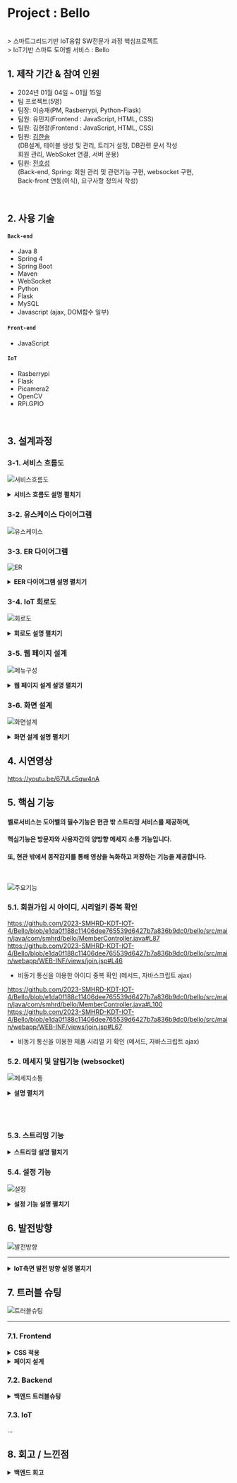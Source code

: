 # Project : Bello
<br>
> 스마트그리드기반 IoT융합 SW전문가 과정 핵심프로젝트 <br>
> IoT기반 스마트 도어벨 서비스 : Bello

</br>

## 1. 제작 기간 & 참여 인원
- 2024년 01월 04일 ~ 01월 15일
- 팀 프로젝트(5명)
- 팀장: 이승재(PM, Rasberrypi, Python-Flask)
- 팀원: 유민지(Frontend : JavaScript, HTML, CSS)
- 팀원: 김현정(Frontend : JavaScript, HTML, CSS)
- 팀원: <a href="https://github.com/1SSoll2/HSKimPF">김한솔</a><br>(DB설계, 테이블 생성 및 관리, 트리거 설정, DB관련 문서 작성<br>
회원 관리, WebSoket 연결, 서버 운용)
- 팀원: <a href="https://github.com/hosungjoun">전호성</a><br>(Back-end, Spring: 회원 관리 및 관련기능 구현, websocket 구현,<br>
 Back-front 연동(이식), 요구사항 정의서 작성)
</br>

## 2. 사용 기술
#### `Back-end`
  - Java 8
  - Spring 4
  - Spring Boot
  - Maven
  - WebSocket
  - Python
  - Flask
  - MySQL
  - Javascript (ajax, DOM함수 일부)
#### `Front-end`
  - JavaScript
#### `IoT`
  - Rasberrypi
  - Flask
  - Picamera2
  - OpenCV
  - RPi.GPIO

</br>

## 3. 설계과정

### 3-1. 서비스 흐름도

![서비스흐름도](https://github.com/2023-SMHRD-KDT-IOT-4/Bello/assets/152847551/a58e8a40-a25a-4a09-84be-6d3cc4fdd4ab)

<details>
  <summary><b>서비스 흐름도 설명 펼치기</b></summary>
	    
#### 사용자는 Bello기기의 시리얼키로 인증하여 서비스에 가입하고 DB에 정보를 저장 할 수 있다.
	    
#### 사용자는 Main페이지에서 회원정보를 수정하고 DB에 저장 할 수 있다.

#### 사용자는 Main페이지에서 방문자와 소통 할 수 있다.

#### 사용자는 Main페이지에서 Setting페이지로 접근하여 설정(벨소리, 음량)값을 변경하고 DB에 저장 할 수 있다.

#### 사용자는 Main페이지에서 Streaming을 클릭하여 스트리밍서버(Flask)에 접근 할 수 있다.

#### 방문자는 라즈베리파이에 연결된 LCD를 통해 사용자와 소통 할 수 있다.

</details>

### 3-2. 유스케이스 다이어그램

![유스케이스](https://github.com/2023-SMHRD-KDT-IOT-4/Bello/assets/152847551/75a1250d-3351-4504-a283-d0852edc94f4)

### 3-3. ER 다이어그램

![ER](https://github.com/2023-SMHRD-KDT-IOT-4/Bello/assets/152847551/1a55b668-e57e-4b7e-822d-f950fd0c8bcf)
<details>
  <summary><b>EER 다이어그램 설명 펼치기</b></summary>
    <div markdown="1">
      product_info에서 제품의 시리얼키인 doorbell_num을 확인 후 회원가입을 할 때
      Foreign Key 사용 시 회원 가입에 문제가 생겨서 Trigger를 사용하여 회원가입 시 입력한 정보를 doorbell_info에 자동으       로 입력되는 튜플이 생성되도록 함 (doorbell_num, user_id 나머지는 default값 지정)
      <br><br>
      user_info의 비밀번호는 MD5 함수를 사용하여 암호화 하였고 doorbell_num은 UUID함수를 사용하여 난수화된 상태의 키를         시리얼 키로 사용하였다.
    </div>
</details>

### 3-4. IoT 회로도

![회로도](https://github.com/2023-SMHRD-KDT-IOT-4/Bello/assets/152847551/a3692510-8051-48ee-a6d4-55a9673df24a)
<details>

  <summary><b>회로도 설명 펼치기</b></summary>
    
- 터치스크린(LCD): 라즈베리파이에 26Pin과 HDMI로 연결되어 있고, 방문자에게 사용자와의 소통을 제공한다.<br>
- V2카메라:        라즈베리파이에 12Pin으로 연결되어 있고 Picamera2 라이브러리를 사용해 스트리밍을 담당한다.<br>
- WEB CAM:        라즈베리파이에 USB로 연결되어 있고 OpenCV 라리브러리를 통해 영상 녹화를 담당한다.<br>
- 동작감지센서:    라즈베리파이에 GPIO Pin으로 연결되어 있고 전원은 UNO에서 공급한다. 동작 감지가 트리거되면 WEB CAM에서 녹화 로직이 작동한다.<br>
- UNO R3:         동작감지센서에 전원을 공급한다.<br>

</details>

### 3-5. 웹 페이지 설계
![메뉴구성](https://github.com/2023-SMHRD-KDT-IOT-4/Bello/assets/152847551/6ddfb345-8349-479c-950e-7bcf8b73832f)
<details>
  <summary><b>웹 페이지 설계 설명 펼치기</b></summary>
    <div>
      Bello의 홈페이지에서 회원가입 후 로그인하면 메인화면으로 이동하게 된다.<br>메인화면에서는 사용자의 집에서 사용하는 LCD 화면과 연동되는 기능들로 실시간으로 밖 상황을 확인할 수 있는 스트리밍, 벨의 소리크기와 벨 소리 선택 기능, 실시간으로 집에 방문하는 외부인과 소통할 수 있는 채팅 기능을 통해 LCD에 사용자가 입력한 문구를 띄우고 방문자는 LCD에서 방문 목적을 남겨서 시간과 메시지를 남길 수 있다.
    </div>
</details>

### 3-6. 화면 설계
![화면설계](https://github.com/2023-SMHRD-KDT-IOT-4/Bello/assets/152847551/1d14459d-cd5d-4077-b48f-a7cc6b7ab7b3)
<details>
  <summary><b>화면 설계 설명 펼치기</b></summary>
    <div markdown="1">
    화면 설계 시 사용자 편리성을 중점으로 두어 웹 앱사이즈(width 480px)페이지 구현<br>
    로그인 성공 시 메인 페이지로 이동 위해 버튼 구현<br>
    메인 페이지에서 버튼 클릭 시 각각 메시지,스트리밍,설정 페이지로 이동 위한 버튼 구현<br>
    채팅 구간(fieldset,legend태그) 및 알림 확인과 메시지 보내는 기능(form,submit태그)<br>
    사용자용 LCD페이지 상단 부분 버튼 구현(종 모양),연결여부 상태 확인창 및 전송메시지 버튼 구현<br>
    모든 버튼들은 사용자가 터치, 클릭 할 경우 hover기능<br>
    </div>
</details>

## 4. 시연영상
https://youtu.be/67ULc5qw4nA


## 5. 핵심 기능
#### 벨로서비스는 도어벨의 필수기능은 현관 밖 스트리밍 서비스를 제공하며,<br>
#### 핵심기능은 방문자와 사용자간의 양방향 메세지 소통 기능입니다.<br>
#### 또, 현관 밖에서 동작감지를 통해 영상을 녹화하고 저장하는 기능을 제공합니다.
<br>

![주요기능](https://github.com/2023-SMHRD-KDT-IOT-4/Bello/assets/152847551/b83188ae-034d-4960-8542-ec620523fe11)




### 5.1. 회원가입 시 아이디, 시리얼키 중복 확인
https://github.com/2023-SMHRD-KDT-IOT-4/Bello/blob/e1da0f188c11406dee765539d6427b7a836b9dc0/bello/src/main/java/com/smhrd/bello/MemberController.java#L87
https://github.com/2023-SMHRD-KDT-IOT-4/Bello/blob/e1da0f188c11406dee765539d6427b7a836b9dc0/bello/src/main/webapp/WEB-INF/views/join.jsp#L46

 - 비동기 통신을 이용한 아이디 중복 확인 (메서드, 자바스크립트 ajax)

https://github.com/2023-SMHRD-KDT-IOT-4/Bello/blob/e1da0f188c11406dee765539d6427b7a836b9dc0/bello/src/main/java/com/smhrd/bello/MemberController.java#L100
https://github.com/2023-SMHRD-KDT-IOT-4/Bello/blob/e1da0f188c11406dee765539d6427b7a836b9dc0/bello/src/main/webapp/WEB-INF/views/join.jsp#L67

 - 비동기 통신을 이용한 제품 시리얼 키 확인 (메서드, 자바스크립트 ajax)

### 5.2. 메세지 및 알림기능 (websocket)
![메세지소통](https://github.com/2023-SMHRD-KDT-IOT-4/Bello/assets/152847551/0b865a77-7dea-4a72-8e8f-7dd59abc5b05)
<details>
  <summary><b>설명 펼치기</b></summary>
    <div markdown="1">

#### 웹소켓 컨트롤러 <br><br>

  - ChatWebSocketHandler 클래스:<br>
    Spring에서 기본 제공되는 TextWebSocketHandler를 확장(상속)하여 웹소켓 메시지를 처리하는 핸들러.<br>
      *cf) TextWebSocketHandler는 Spring Framework에서 제공하는 추상 클래스로, 텍스트 기반의 WebSocket 통신을 처리하는데 필요한 메서드들을 제공.<br> 
    ChatWebSocketHandler의 handleTextMessage 메서드는 클라이언트로부터 텍스트 메시지를 수신하면 호출되며, 수신한 메시지를 그대로 클라이언트에게 반환한다.<br><br>

#### 웹소켓 관련 config 클래스: <br><br>   
  - WsConfig 클래스:<br>
    Spring 웹 소켓을 활용하여 WebSocket 기능을 설정하는 클래스.<br>
    @EnableWebSocket 어노테이션을 통해 Spring의 WebSocket 지원을 활성화하고,  WebSocketConfigurer 인터페이스를 구현하여 WebSocket 핸들러를 등록한다.<br><br>

#### WebSocket 핸들러 등록 (== 위 두 클래스의 실질적인 양방향 연결 수행 과정): <br><br>
   
   - LCD page(방문객 페이지 (벨로 기기에 출력되는 페이지))측 연결<br>
    "/chat-ws" 경로로 들어오는 WebSocket 연결에 대해 ChatWebSocketHandler를 등록.<br>
    클라이언트가 메시지를 전송하면 해당 핸들러가 메시지를 처리하고, 결과를 다시 클라이언트에게 보냄.<br><br>

   - Main page(관리자 메인 페이지 (웹앱 컨트롤센터 페이지))측 연결 <br>
    "/main" 경로로 들어오는 WebSocket 연결을 처리할 핸들러를 chatWebSocketHandler로 정의하였으며 @Bean 어노테이션을 사용하여 ChatWebSocketHandler의 빈을 생성하고 있다. 해당 핸들러는 registerWebSocketHandlers 메서드에서 "/main" 경로로 들어오는 WebSocket 연결에 대해 ChatWebSocketHandler를 등록한다.<br><br>

#### Main, LCD page 웹페이지에서 WebSocket을 사용(구현)하는 JS코드 설명 <br><br>

   - WebSocket 초기화:<br>
    $(document).ready(function () { ... }); >>>> 웹페이지가 렌더링되면 실행되는 함수로 WebSocket을 초기화하고 이벤트핸들러를 등록.<br>
    socket = new WebSocket($('#serverUrl').val()); >>>> 페이지에서 설정한 서버의 URL을 이용하여 WebSocket 객체를 생성합니다.<br><br>

   - WebSocket 이벤트핸들링:<br><br>
    open 이벤트 핸들러     >>>> WebSocket 연결이 열리면 실행되는 코드입니다. 콘솔에 연결이 열리면 'Connected.'라는 메시지를 서버로 전송.<br>
    message 이벤트 핸들러  >>>> 서버로부터 메시지를 받으면 실행되는 코드.<br>
                               콘솔에 메시지를 출력하고, displayMessage 함수를 호출하여 받은 메시지를 페이지에 표시.<br>
    close 이벤트 핸들러    >>>> WebSocket 연결이 닫히면 콘솔에 메시지를 출력하는 코드.<br>
    error 이벤트 핸들러    >>>> WebSocket 에러가 발생하면 콘솔에 메시지를 출력하는 코드.<br><br>

   - 버튼 클릭 이벤트 핸들링 (기능은 있지만 HTML에서 hidden속성 적용하여 일반적 상황에서 사용불가):<br>
    Exit 버튼 >>>> 클릭 시 WebSocket 연결을 종료합니다.<br>
    Send 버튼 >>>> 클릭 시 입력된 메시지를 서버로 전송하며, 입력 창을 초기화합니다.<br><br>
    - displayMessage 함수 (== HTML 버튼과 연결하여 실질적으로 메시지 send하는 함수):<br>
    jQuery를 사용하여 #chatMessageArea라는 HTML 요소를 선택하고, 해당 요소에 P태그로 감싼 새로운 메시지를 추가함.<br>
     결과적으로 함수 호출을 통해 받은 메시지가 페이지에 동적으로 표시됨.<br><br>

                                                                                              > written by 전호성 
    
    
  
</details><br><br><br>

### 5.3. 스트리밍 기능

<details>
  <summary><b>스트리밍 설명 펼치기</b></summary>

- Main페이지에서 STREAMING버튼을 클릭하면 Streaming page로 redirect된다.<br>
- Python-Flask, SocketIO에서 웹 요청을 처리하고 WebSocket연결을 관리한다.<br>
- AudioStream Class:
    - PyAudio를 사용하여 오디오 입력을 캡쳐한다.
    - read_audio Method는 계속해서 오디오 데이터를 생성한다.
- StreamingOutput Class:
    - io.BufferedIOBase를 상속받아 버퍼에 프레임을 씌운다.
- StreamingHandler Class:
    - server.BaseHTTPRequestHandler를 상속받아 주소를 재사용하고 스레드를 데몬으로 실행한다.
- 메인 로직:
    - __main__ 블록에서 Picamera2를 초기화하고 스트리밍을 위한 설정을 구성한다.
    - 서버를 시작하고, 오디오 스트리밍을 위한 스레드를 시작하고, Flask-SocketIO를 사용하여 웹서버를 실행한다.
    - 마지막으로, 프로그램이 종료될때, 리소스를 정리하고 스레드를 종료한다.
    
</details>

### 5.4. 설정 기능
![설정](https://github.com/2023-SMHRD-KDT-IOT-4/Bello/assets/152847551/eed80171-fd8f-462c-b5f4-a846acde7b3f)
<details>

  <summary><b>설정 기능 설명 펼치기</b></summary>


- 라즈베리파이에서 Python-Flask서버를 통해 설정값을 DB에 저장한다.<br>

- 볼륨 바 조정를 조정하여 변경하기를 누르면 해당 정수값이 DB에 UPDATE되고 LCD페이지에 해당 값을 SELECT하여 Pyaudio라이브러리를 통해 라즈베리파이에 반영된다.<br>

- 벨소리를 지정하여 변경하기를 누르면 해당 음악파일의 경로가 DB에 UPDATE되고 LCD페이지에 해당 파일을 SELECT하여 반영된다.<br>

</details>

## 6. 발전방향
![발전방향](https://github.com/2023-SMHRD-KDT-IOT-4/Bello/assets/152847551/d3517f22-aeac-46d4-b8f1-1acfe6399939)
<hr>
<details>
  <summary><b>IoT측면 발전 방향 설명 펼치기</b></summary>

- 메인페이지로 부터 라즈베리파이에서 실행되는 서버로 접근할 때 쿼리스트링으로 user_id를 받아오는데, 아이디가 URL에 노출됨. <br>
    - 아이디를 넘겨받는 방식을 POST방식으로 받거나 암호화해서 넘겨받고 Flask에서 해당값을 확인하는 과정이 필요할 것으로 사료됨. <br>
- 스트리밍페이지를 유저별로 생성하여 실행되는 로직 필요.<br>
- 현재 스트리밍페이지의 URL은 라즈베리파이의 내부아이피를 노출시키므로 Reverse Proxy를 사용하거나, 무작위 값으로 바인딩 하는 등의 로직이 필요함.<br>
- 동작감지의 예민도를 조정하여 실사용에 적합한 조정값을 찾는 과정 필요.

</details>



## 7. 트러블 슈팅
![트러블슈팅](https://github.com/2023-SMHRD-KDT-IOT-4/Bello/assets/152847551/49870111-fc74-471a-9cfb-1d0311092092)
<hr>

### 7.1. Frontend
<details>
  <summary><b>CSS 적용</b></summary>
    <div markdown="1">
	
	1. 프론트는 vsCode에서 개발을 진행 하여 작성한 코드를 팀원들이 사용하는 Spring에 넣어 실행하니 실제 웹페이지에서 적용되지 않음<br>
	2. 경로가 잘 못 되어있는 줄 알고 경로를 다시 지정하였지만 적용되지 않음<br>
	3. 찾아보니 브라우저에 캐시가 남아있기 때문이라는 걸 발견 이후 남아있는 캐시를 모두 지우고 새로고침했더니 수정된 CSS 웹 페이지에 적용됨
    </div>
</details>

<details>
 <summary><b>페이지 설계</b></summary>
    <div>- 프론트는 처음 개발 목표였던 메뉴에서 메세지를 페이지와 비디오목록을 볼 수 있는 페이지를 따로 코딩하였으나 프로젝트 시간이 부족하여 기능은 실제로 구현되지 않아 최종결과물에서는 빠지게 되었다. 이를 통해 팀원간 소통이 얼마나 중요한지도 알게되었다.</div>
</details>

### 7.2. Backend

  

<details>
  <summary><b>백엔드 트러블슈팅</b></summary>
    <div markdown="1">
      - 당초 개발환경을 통일하기 위해 Visual Studio를 사용하여 환경을 구축<br>
      - Maven 방법으로 만들기 위하여 Eclipse를 사용하여 다시 구축 (회원관리 구현)<br>
      - 알림을 받아오는 핵심 기능을 구현하기 위하여 다시 Spring으로 환경을 구축 <br>
	(비동기 통신 사용 필요성 체감, 비동기 통신 사용 가능하게 되어 추가기능인 시리얼키, 아이디 중복 검사 기능 구현) <br>
      - Spring 환경을 구축 후에도 알림을 받아올 방법을 고심하면서 Boot를 연동해서 시도<br>
     (배우지 못했던 부분이라 톰캣 서버가 자주 망가짐)<br>
      - WebSoket이라는 방법을 통하여 구현<br><br>
      - 개발 시작시 필요한 도구와 목표를 100% 이해하지 못하여 환경을 구축하는 데에 시간을 크게 할애하여 기능을 더 구현하지 못한 부분에 대해서 아쉽게 생각한다.
    </div>
</details>

### 7.3. IoT
...
## 8. 회고 / 느낀점


<details>
  <summary><b>백엔드 회고</b></summary>
  <p style="font-size: 1.2em;">초기 구상 당시 동기 통신으로만 벨로의 기능을 전부 구현 할 수 있다고 판단하고 개발을 시작하였습니다.
  또한, 기존에 주로 사용하던 이클립스에서 벗어나 새로운 개발 <b>Tool</b>인 Visual Studio를 사용해 개발을 진행하고자 하였습니다.</p>
  
  <p style="font-size: 1.2em;">그러나 기존 수업시간에 MVC패턴을 이클립스로만 연습해 보았기에 라이브러리 셋팅 등에서 어려움을 겪고 다시 익숙한 이클립스에서 Maven MVC 프로젝트를 구축하고자 하였습니다.
  Maven MVC로 기본적인 회원가입 틀과 로그인 기능은 구현하였지만, 아이디와 시리얼키<sup>1</sup> 중복 검사 기능을 웹페이지를 이동하지 않고 alert 기능만을 사용하여 구현하고자 하였습니다.</p>
  
  <p style="font-size: 1.2em;"><sup>1</sup> 벨로의 기본적인 보안 및 사용자의 기기를 좀 더 편리하게 관리하기 위해 구상한 시리얼키 (기기당 고유한 20자 정도의 랜덤 문자열)</p>

  <p style="font-size: 1.2em;">동기 통신으로는 해당 기능의 구현이 어렵다는 것을 인지한 후 보다 동기통신을 구현하기 편하고 참조할 예제들이 많은 <b>Spring</b>으로 다시 개발 <b>Tool</b>을 변경하게 되었습니다.
  <b>Spring</b> 기반 해당 중복 기능의 예제들을 검색하며 ajax로 간단하게 구현할 수 있다는 것도 이 때 인지할 수 있었습니다.</p>
  
  <p style="font-size: 1.2em;">결국 성공적으로 비동기 통신으로 해당 기능을 추가하였지만, 생각보다 초기 개발 환경의 설정에 시간이 많이 소요되었다고 생각합니다.</p>
  
  <p style="font-size: 1.2em;">그러나 그 과정에서 <b>VS</b>, <b>eclipse</b>, <b>spring (3,4)</b>, <b>spring boot</b> 등 여러 개발 환경의 장단점과 차이점에 대해 인지 할 수 있었습니다.
  이번 프로젝트를 통해 개발환경 초기 선택의 중요성을 몸소 깨달았기 때문에, 추후 프로젝트에서는 목표한 기능을 철저히 세분화하고 이에 따라 개발환경 선택또한 좀 더 신중하게 진행하면 더욱 효율적인 프로젝트를 진행할 수 있을 것이라 생각합니다.</p>
</details>

